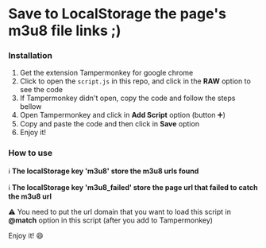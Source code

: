 # Save to LocalStorage the page's m3u8 file links ;)

### Installation

1. Get the extension Tampermonkey for google chrome
3. Click to open the `script.js` in this repo, and click in the **RAW** option to see the code
4. If Tampermonkey didn't open, copy the code and follow the steps bellow
5. Open Tampermonkey and click in **Add Script** option (button :heavy_plus_sign:)
6. Copy and paste the code and then click in **Save** option
7. Enjoy it!

### How to use

:information_source: **The localStorage key 'm3u8' store the m3u8 urls found**

:information_source: **The localStorage key 'm3u8_failed' store the page url that failed to catch the m3u8 url**

:warning: You need to put the url domain that you want to load this script in **@match** option in this script (after you add to Tampermonkey)

Enjoy it! :smile:
